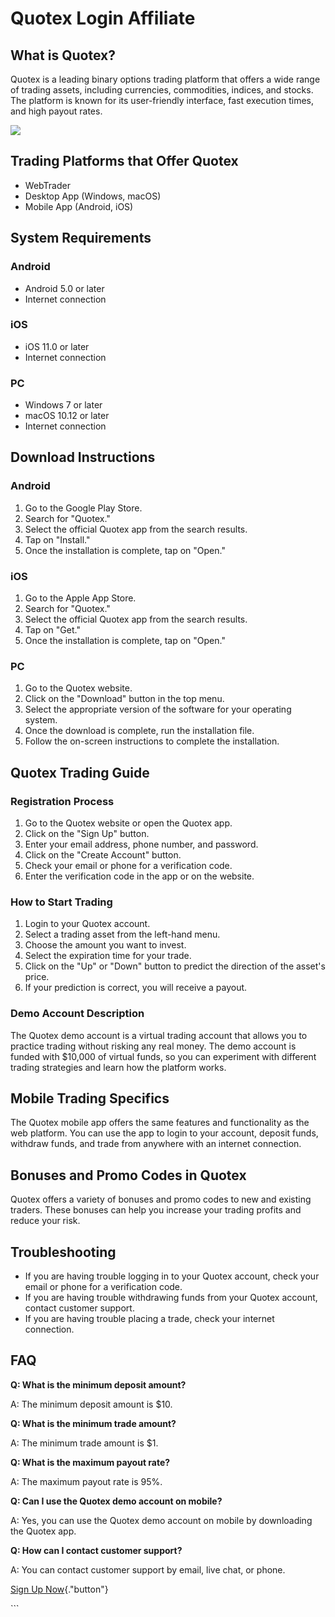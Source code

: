 # Quotex Login Affiliate

## What is Quotex?

Quotex is a leading binary options trading platform that offers a wide
range of trading assets, including currencies, commodities, indices, and
stocks. The platform is known for its user-friendly interface, fast
execution times, and high payout rates.

[![](https://static.quotex.io/files/3_en/300_250.jpg)](https://traff.sbs/brokerqxlid)

## Trading Platforms that Offer Quotex

-   WebTrader
-   Desktop App (Windows, macOS)
-   Mobile App (Android, iOS)

## System Requirements

### Android

-   Android 5.0 or later
-   Internet connection

### iOS

-   iOS 11.0 or later
-   Internet connection

### PC

-   Windows 7 or later
-   macOS 10.12 or later
-   Internet connection

## Download Instructions

### Android

1.  Go to the Google Play Store.
2.  Search for "Quotex."
3.  Select the official Quotex app from the search results.
4.  Tap on "Install."
5.  Once the installation is complete, tap on "Open."

### iOS

1.  Go to the Apple App Store.
2.  Search for "Quotex."
3.  Select the official Quotex app from the search results.
4.  Tap on "Get."
5.  Once the installation is complete, tap on "Open."

### PC

1.  Go to the Quotex website.
2.  Click on the "Download" button in the top menu.
3.  Select the appropriate version of the software for your operating
    system.
4.  Once the download is complete, run the installation file.
5.  Follow the on-screen instructions to complete the installation.

## Quotex Trading Guide

### Registration Process

1.  Go to the Quotex website or open the Quotex app.
2.  Click on the "Sign Up" button.
3.  Enter your email address, phone number, and password.
4.  Click on the "Create Account" button.
5.  Check your email or phone for a verification code.
6.  Enter the verification code in the app or on the website.

### How to Start Trading

1.  Login to your Quotex account.
2.  Select a trading asset from the left-hand menu.
3.  Choose the amount you want to invest.
4.  Select the expiration time for your trade.
5.  Click on the "Up" or "Down" button to predict the
    direction of the asset\'s price.
6.  If your prediction is correct, you will receive a payout.

### Demo Account Description

The Quotex demo account is a virtual trading account that allows you to
practice trading without risking any real money. The demo account is
funded with \$10,000 of virtual funds, so you can experiment with
different trading strategies and learn how the platform works.

## Mobile Trading Specifics

The Quotex mobile app offers the same features and functionality as the
web platform. You can use the app to login to your account, deposit
funds, withdraw funds, and trade from anywhere with an internet
connection.

## Bonuses and Promo Codes in Quotex

Quotex offers a variety of bonuses and promo codes to new and existing
traders. These bonuses can help you increase your trading profits and
reduce your risk.

## Troubleshooting

-   If you are having trouble logging in to your Quotex account, check
    your email or phone for a verification code.
-   If you are having trouble withdrawing funds from your Quotex
    account, contact customer support.
-   If you are having trouble placing a trade, check your internet
    connection.

## FAQ

**Q: What is the minimum deposit amount?**

A: The minimum deposit amount is \$10.

**Q: What is the minimum trade amount?**

A: The minimum trade amount is \$1.

**Q: What is the maximum payout rate?**

A: The maximum payout rate is 95%.

**Q: Can I use the Quotex demo account on mobile?**

A: Yes, you can use the Quotex demo account on mobile by downloading the
Quotex app.

**Q: How can I contact customer support?**

A: You can contact customer support by email, live chat, or phone.

[Sign Up Now](\%22https://traff.sbs/brokerqxsignup\%22){."button"}

\`\`\`

